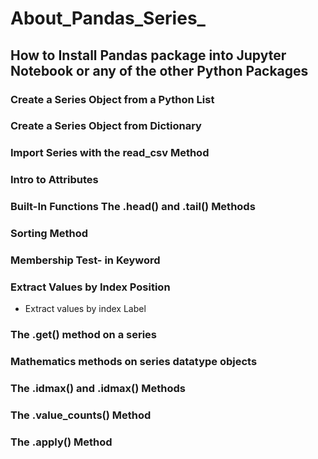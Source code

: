 # About_Pandas_Series_
## How to Install Pandas package into Jupyter Notebook or any of the other Python Packages
### Create a Series Object from a Python List
### Create a Series Object from Dictionary
### Import Series with the read_csv Method
### Intro to Attributes
### Built-In Functions The .head() and .tail() Methods
### Sorting Method
### Membership Test- in Keyword
### Extract Values by Index Position
+ Extract values by index Label
### The .get() method on a series
### Mathematics methods on series datatype objects
### The .idmax() and .idmax() Methods
### The .value_counts() Method
### The .apply() Method
